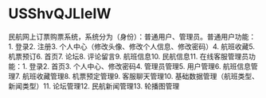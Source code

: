 # USShvQJLIeIW
民航网上订票购票系统，系统分为（身份）：普通用户、管理员。普通用户功能：1. 登录2. 注册3. 个人中心（修改头像、修改个人信息、修改密码）4. 航班收藏5. 机票预订6. 首页7. 论坛8. 评论留言9. 航班信息10. 民航信息11. 在线客服管理员功能：1. 登录2. 首页3. 个人中心、修改密码4. 管理员管理5. 用户管理6. 航班信息管理7. 航班收藏管理8. 机票预定管理9. 客服聊天管理10. 基础数据管理（航班类型、新闻类型）11. 论坛管理12. 民航新闻管理13. 轮播图管理 
